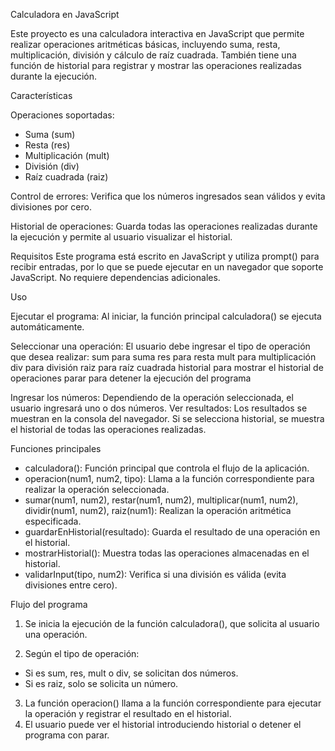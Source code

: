 Calculadora en JavaScript

Este proyecto es una calculadora interactiva en JavaScript que permite realizar operaciones aritméticas básicas, incluyendo suma, resta, multiplicación, división y cálculo de raíz cuadrada. También tiene una función de historial para registrar y mostrar las operaciones realizadas durante la ejecución.


Características

Operaciones soportadas:
  - Suma (sum)
  - Resta (res)
  - Multiplicación (mult)
  - División (div)
  - Raíz cuadrada (raiz)


  Control de errores: Verifica que los números ingresados sean válidos y evita divisiones por cero.
  
  Historial de operaciones: Guarda todas las operaciones realizadas durante la ejecución y permite al usuario visualizar el historial.

  
Requisitos
  Este programa está escrito en JavaScript y utiliza prompt() para recibir entradas, por lo que se puede ejecutar en un navegador que soporte JavaScript. No requiere dependencias adicionales.

Uso

  Ejecutar el programa: Al iniciar, la función principal calculadora() se ejecuta automáticamente.
  
  Seleccionar una operación: El usuario debe ingresar el tipo de operación que desea realizar:
    sum para suma
    res para resta
    mult para multiplicación
    div para división
    raiz para raíz cuadrada
    historial para mostrar el historial de operaciones
    parar para detener la ejecución del programa
    
  Ingresar los números: Dependiendo de la operación seleccionada, el usuario ingresará uno o dos números.
  Ver resultados: Los resultados se muestran en la consola del navegador. Si se selecciona historial, se muestra el historial de todas las operaciones realizadas.

  
Funciones principales
  - calculadora(): Función principal que controla el flujo de la aplicación.
  - operacion(num1, num2, tipo): Llama a la función correspondiente para realizar la operación seleccionada.
  - sumar(num1, num2), restar(num1, num2), multiplicar(num1, num2), dividir(num1, num2), raiz(num1): Realizan la operación aritmética especificada.
  - guardarEnHistorial(resultado): Guarda el resultado de una operación en el historial.
  - mostrarHistorial(): Muestra todas las operaciones almacenadas en el historial.
  - validarInput(tipo, num2): Verifica si una división es válida (evita divisiones entre cero).


Flujo del programa

  1. Se inicia la ejecución de la función calculadora(), que solicita al usuario una operación.
  
  2. Según el tipo de operación:
  - Si es sum, res, mult o div, se solicitan dos números.
  - Si es raiz, solo se solicita un número.
  
  3. La función operacion() llama a la función correspondiente para ejecutar la operación y registrar el resultado en el historial.
  4. El usuario puede ver el historial introduciendo historial o detener el programa con parar.
